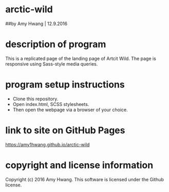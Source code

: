 # arctic-wild
##by Amy Hwang | 12.9.2016

# description of program
This is a replicated page of the landing page of Artcit Wild. The page is responsive using Sass-style media queries.

# program setup instructions
* Clone this repository.
* Open index.html, SCSS stylesheets.
* Then open the webpage via a browser of your choice.

# link to site on GitHub Pages
https://amy1hwang.github.io/arctic-wild

# copyright and license information
Copyright (c) 2016 Amy Hwang. This software is licensed under the Github license.
